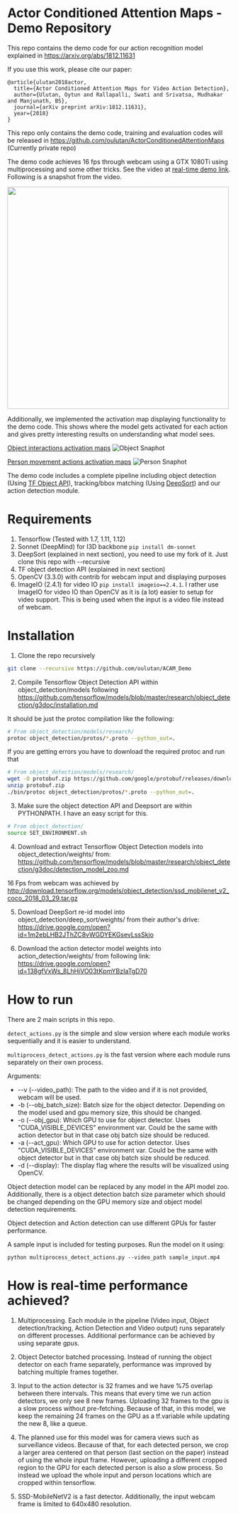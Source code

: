 # Actor Conditioned Attention Maps - Demo Repository

This repo contains the demo code for our action recognition model explained in https://arxiv.org/abs/1812.11631 

If you use this work, please cite our paper: 

```
@article{ulutan2018actor,
  title={Actor Conditioned Attention Maps for Video Action Detection},
  author={Ulutan, Oytun and Rallapalli, Swati and Srivatsa, Mudhakar and Manjunath, BS},
  journal={arXiv preprint arXiv:1812.11631},
  year={2018}
}
```

This repo only contains the demo code, training and evaluation codes will be released in https://github.com/oulutan/ActorConditionedAttentionMaps (Currently private repo)

The demo code achieves 16 fps through webcam using a GTX 1080Ti using multiprocessing and some other tricks. See the video at [real-time demo link](https://drive.google.com/open?id=1T5AJYp1cF0wLnxG8FmRjoUEGtiR7vvYh). Following is a snapshot from the video. 

<img src="https://github.com/oulutan/ACAM_Demo/blob/master/github_images/lab_actions_snap.png" width="500">


Additionally, we implemented the activation map displaying functionality to the demo code. This shows where the model gets activated for each action and gives pretty interesting results on understanding what model sees.

[Object interactions activation maps](https://drive.google.com/open?id=1Ly97R6HvFQMkZy9emvLlXTRN125HO2-R) 
![Object Snaphot](https://github.com/oulutan/ACAM_Demo/blob/master/github_images/object_cams_snap.png)


[Person movement actions activation maps](https://drive.google.com/open?id=1U2E1WvYlvKGmlbnVlOu8CWYhsApKygCR)
![Person Snaphot](https://github.com/oulutan/ACAM_Demo/blob/master/github_images/person_states_snap.png)

The demo code includes a complete pipeline including object detection (Using [TF Object API](https://github.com/tensorflow/models)), tracking/bbox matching (Using [DeepSort](https://github.com/nwojke/deep_sort)) and our action detection module.

# Requirements
1. Tensorflow (Tested with 1.7, 1.11, 1.12)
2. Sonnet (DeepMind) for I3D backbone ``` pip install dm-sonnet ```
3. DeepSort (explained in next section), you need to use my fork of it. Just clone this repo with --recursive
4. TF object detection API (explained in next section)
5. OpenCV (3.3.0) with contrib for webcam input and displaying purposes
6. ImageIO (2.4.1) for video IO ```pip install imageio==2.4.1```. I rather use ImageIO for video IO than OpenCV as it is (a lot) easier to setup for video support. This is being used when the input is a video file instead of webcam.

# Installation

1. Clone the repo recursively

```bash
git clone --recursive https://github.com/oulutan/ACAM_Demo
```

2. Compile Tensorflow Object Detection API within object_detection/models following https://github.com/tensorflow/models/blob/master/research/object_detection/g3doc/installation.md

It should be just the protoc compilation like the following: 
```bash
# From object_detection/models/research/
protoc object_detection/protos/*.proto --python_out=.
```
If you are getting errors you have to download the required protoc and run that
```bash
# From object_detection/models/research/
wget -O protobuf.zip https://github.com/google/protobuf/releases/download/v3.0.0/protoc-3.0.0-linux-x86_64.zip
unzip protobuf.zip
./bin/protoc object_detection/protos/*.proto --python_out=.
```


3. Make sure the object detection API and Deepsort are within PYTHONPATH. I have an easy script for this. 
```bash
# From object_detection/
source SET_ENVIRONMENT.sh
```

4. Download and extract Tensorflow Object Detection models into object_detection/weights/ from: 
https://github.com/tensorflow/models/blob/master/research/object_detection/g3doc/detection_model_zoo.md

16 Fps from webcam was achieved by 
http://download.tensorflow.org/models/object_detection/ssd_mobilenet_v2_coco_2018_03_29.tar.gz

5. Download DeepSort re-id model into object_detection/deep_sort/weights/ from their author's drive: 
https://drive.google.com/open?id=1m2ebLHB2JThZC8vWGDYEKGsevLssSkjo

6. Download the action detector model weights into action_detection/weights/ from following link:
https://drive.google.com/open?id=138gfVxWs_8LhHiVO03tKpmYBzIaTgD70

# How to run
There are 2 main scripts in this repo. 

```detect_actions.py``` is the simple and slow version where each module works sequentially and it is easier to understand. 

```multiprocess_detect_actions.py``` is the fast version where each module runs separately on their own process.

Arguments:
* --v (--video_path): The path to the video and if it is not provided, webcam will be used.
* -b (--obj_batch_size): Batch size for the object detector. Depending on the model used and gpu memory size, this should be changed. 
* -o (--obj_gpu): Which GPU to use for object detector. Uses "CUDA_VISIBLE_DEVICES" environment var. Could be the same with action detector but in that case obj batch size should be reduced. 
* -a (--act_gpu): Which GPU to use for action detector. Uses "CUDA_VISIBLE_DEVICES" environment var. Could be the same with object detector but in that case obj batch size should be reduced. 
* -d (--display): The display flag where the results will be visualized using OpenCV.

Object detection model can be replaced by any model in the API model zoo. Additionally, there is a object detection batch size parameter which should be changed depending on the GPU memory size and object model detection requirements. 

Object detection and Action detection can use different GPUs for faster performance. 

A sample input is included for testing purposes. Run the model on it using:
```
python multiprocess_detect_actions.py --video_path sample_input.mp4
```

# How is real-time performance achieved?

1. Multiprocessing. Each module in the pipeline (Video input, Object detection/tracking, Action Detection and Video output) runs separately on different processes. Additional performance can be achieved by using separate gpus. 

2. Object Detector batched processing. Instead of running the object detector on each frame separately, performance was improved by batching multiple frames together. 

3. Input to the action detector is 32 frames and we have %75 overlap between there intervals. This means that every time we run action detectors, we only see 8 new frames. Uploading 32 frames to the gpu is a slow process without pre-fetching. Because of that, in this model, we keep the remaining 24 frames on the GPU as a tf.variable while updating the new 8, like a queue.

4. The planned use for this model was for camera views such as surveillance videos. Because of that, for each detected person, we crop a larger area centered on that person (last section on the paper) instead of using the whole input frame. However, uploading a different cropped region to the GPU for each detected person is also a slow process. So instead we upload the whole input and person locations which are cropped within tensorflow. 

5. SSD-MobileNetV2 is a fast detector. Additionally, the input webcam frame is limited to 640x480 resolution.
